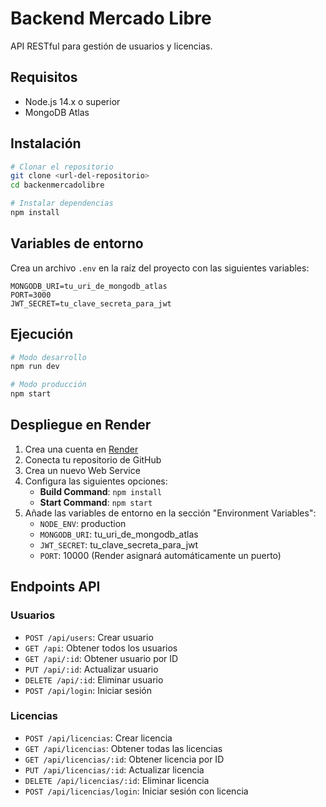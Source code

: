 # Backend Mercado Libre

API RESTful para gestión de usuarios y licencias.

## Requisitos

- Node.js 14.x o superior
- MongoDB Atlas

## Instalación

```bash
# Clonar el repositorio
git clone <url-del-repositorio>
cd backenmercadolibre

# Instalar dependencias
npm install
```

## Variables de entorno

Crea un archivo `.env` en la raíz del proyecto con las siguientes variables:

```
MONGODB_URI=tu_uri_de_mongodb_atlas
PORT=3000
JWT_SECRET=tu_clave_secreta_para_jwt
```

## Ejecución

```bash
# Modo desarrollo
npm run dev

# Modo producción
npm start
```

## Despliegue en Render

1. Crea una cuenta en [Render](https://render.com/)
2. Conecta tu repositorio de GitHub
3. Crea un nuevo Web Service
4. Configura las siguientes opciones:
   - **Build Command**: `npm install`
   - **Start Command**: `npm start`
5. Añade las variables de entorno en la sección "Environment Variables":
   - `NODE_ENV`: production
   - `MONGODB_URI`: tu_uri_de_mongodb_atlas
   - `JWT_SECRET`: tu_clave_secreta_para_jwt
   - `PORT`: 10000 (Render asignará automáticamente un puerto)

## Endpoints API

### Usuarios

- `POST /api/users`: Crear usuario
- `GET /api`: Obtener todos los usuarios
- `GET /api/:id`: Obtener usuario por ID
- `PUT /api/:id`: Actualizar usuario
- `DELETE /api/:id`: Eliminar usuario
- `POST /api/login`: Iniciar sesión

### Licencias

- `POST /api/licencias`: Crear licencia
- `GET /api/licencias`: Obtener todas las licencias
- `GET /api/licencias/:id`: Obtener licencia por ID
- `PUT /api/licencias/:id`: Actualizar licencia
- `DELETE /api/licencias/:id`: Eliminar licencia
- `POST /api/licencias/login`: Iniciar sesión con licencia